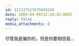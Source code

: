 ```yaml
---
id: 111137527879445244
date: 2009-04-05T12:28:42.000Z
reply: false
media_attachments: 0
---
```


尽管我是骗你的，但是你要相信我...

